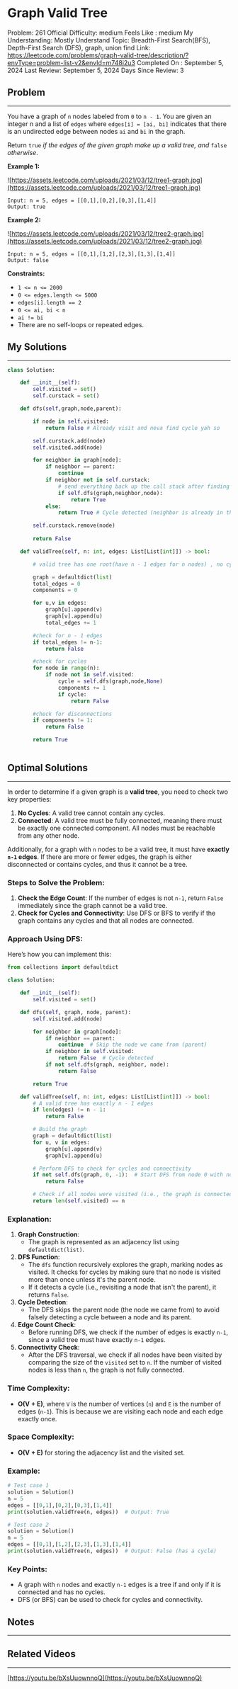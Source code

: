 # Graph Valid Tree

Problem: 261
Official Difficulty: medium
Feels Like : medium
My Understanding: Mostly Understand
Topic: Breadth-First Search(BFS), Depth-First Search (DFS), graph, union find
Link: https://leetcode.com/problems/graph-valid-tree/description/?envType=problem-list-v2&envId=m748i2u3
Completed On : September 5, 2024
Last Review: September 5, 2024
Days Since Review: 3

## Problem

---

You have a graph of `n` nodes labeled from `0` to `n - 1`. You are given an integer n and a list of `edges` where `edges[i] = [ai, bi]` indicates that there is an undirected edge between nodes `ai` and `bi` in the graph.

Return `true` *if the edges of the given graph make up a valid tree, and* `false` *otherwise*.

**Example 1:**

![https://assets.leetcode.com/uploads/2021/03/12/tree1-graph.jpg](https://assets.leetcode.com/uploads/2021/03/12/tree1-graph.jpg)

```
Input: n = 5, edges = [[0,1],[0,2],[0,3],[1,4]]
Output: true
```

**Example 2:**

![https://assets.leetcode.com/uploads/2021/03/12/tree2-graph.jpg](https://assets.leetcode.com/uploads/2021/03/12/tree2-graph.jpg)

```
Input: n = 5, edges = [[0,1],[1,2],[2,3],[1,3],[1,4]]
Output: false
```

**Constraints:**

- `1 <= n <= 2000`
- `0 <= edges.length <= 5000`
- `edges[i].length == 2`
- `0 <= ai, bi < n`
- `ai != bi`
- There are no self-loops or repeated edges.

## My Solutions

---

```python
class Solution:

    def __init__(self):
        self.visited = set()
        self.curstack = set()

    def dfs(self,graph,node,parent):

        if node in self.visited:
            return False # Already visit and neva find cycle yah so

        self.curstack.add(node)
        self.visited.add(node)

        for neighbor in graph[node]:
            if neighbor == parent:
                continue
            if neighbor not in self.curstack:
                # send everything back up the call stack after finding cycle
                if self.dfs(graph,neighbor,node):
                    return True
            else:
                return True # Cycle detected (neighbor is already in the current call stack / DFS path)

        self.curstack.remove(node)
    
        return False

    def validTree(self, n: int, edges: List[List[int]]) -> bool:

        # valid tree has one root(have n - 1 edges for n nodes) , no cycles , fully connected

        graph = defaultdict(list)
        total_edges = 0
        components = 0

        for u,v in edges:
            graph[u].append(v)
            graph[v].append(u)
            total_edges += 1

        #check for n - 1 edges
        if total_edges != n-1:
            return False

        #check for cycles
        for node in range(n):
            if node not in self.visited:
                cycle = self.dfs(graph,node,None)
                components += 1
                if cycle:
                    return False

        #check for disconnections
        if components != 1:
            return False

        return True

```

```python

```

## Optimal Solutions

---

In order to determine if a given graph is a **valid tree**, you need to check two key properties:

1. **No Cycles**: A valid tree cannot contain any cycles.
2. **Connected**: A valid tree must be fully connected, meaning there must be exactly one connected component. All nodes must be reachable from any other node.

Additionally, for a graph with `n` nodes to be a valid tree, it must have **exactly `n-1` edges**. If there are more or fewer edges, the graph is either disconnected or contains cycles, and thus it cannot be a tree.

### Steps to Solve the Problem:

1. **Check the Edge Count**: If the number of edges is not `n-1`, return `False` immediately since the graph cannot be a valid tree.
2. **Check for Cycles and Connectivity**: Use DFS or BFS to verify if the graph contains any cycles and that all nodes are connected.

### Approach Using DFS:

Here’s how you can implement this:

```python
from collections import defaultdict

class Solution:

    def __init__(self):
        self.visited = set()

    def dfs(self, graph, node, parent):
        self.visited.add(node)

        for neighbor in graph[node]:
            if neighbor == parent:
                continue  # Skip the node we came from (parent)
            if neighbor in self.visited:
                return False  # Cycle detected
            if not self.dfs(graph, neighbor, node):
                return False

        return True

    def validTree(self, n: int, edges: List[List[int]]) -> bool:
        # A valid tree has exactly n - 1 edges
        if len(edges) != n - 1:
            return False

        # Build the graph
        graph = defaultdict(list)
        for u, v in edges:
            graph[u].append(v)
            graph[v].append(u)

        # Perform DFS to check for cycles and connectivity
        if not self.dfs(graph, 0, -1):  # Start DFS from node 0 with no parent
            return False

        # Check if all nodes were visited (i.e., the graph is connected)
        return len(self.visited) == n

```

### Explanation:

1. **Graph Construction**:
    - The graph is represented as an adjacency list using `defaultdict(list)`.
2. **DFS Function**:
    - The `dfs` function recursively explores the graph, marking nodes as visited. It checks for cycles by making sure that no node is visited more than once unless it's the parent node.
    - If it detects a cycle (i.e., revisiting a node that isn't the parent), it returns `False`.
3. **Cycle Detection**:
    - The DFS skips the parent node (the node we came from) to avoid falsely detecting a cycle between a node and its parent.
4. **Edge Count Check**:
    - Before running DFS, we check if the number of edges is exactly `n-1`, since a valid tree must have exactly `n-1` edges.
5. **Connectivity Check**:
    - After the DFS traversal, we check if all nodes have been visited by comparing the size of the `visited` set to `n`. If the number of visited nodes is less than `n`, the graph is not fully connected.

### Time Complexity:

- **O(V + E)**, where `V` is the number of vertices (`n`) and `E` is the number of edges (`n-1`). This is because we are visiting each node and each edge exactly once.

### Space Complexity:

- **O(V + E)** for storing the adjacency list and the visited set.

### Example:

```python
# Test case 1
solution = Solution()
n = 5
edges = [[0,1],[0,2],[0,3],[1,4]]
print(solution.validTree(n, edges))  # Output: True

# Test case 2
solution = Solution()
n = 5
edges = [[0,1],[1,2],[2,3],[1,3],[1,4]]
print(solution.validTree(n, edges))  # Output: False (has a cycle)

```

### Key Points:

- A graph with `n` nodes and exactly `n-1` edges is a tree if and only if it is connected and has no cycles.
- DFS (or BFS) can be used to check for cycles and connectivity.

## Notes

---

 

## Related Videos

---

[https://youtu.be/bXsUuownnoQ](https://youtu.be/bXsUuownnoQ)
